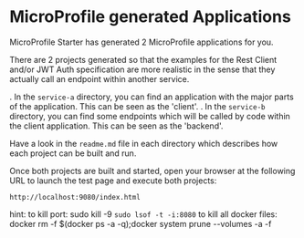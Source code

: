 # MicroProfile generated Applications

MicroProfile Starter has generated 2 MicroProfile applications for you.

There are 2 projects generated so that the examples for the Rest Client and/or JWT Auth specification are more realistic in the sense that they actually call an endpoint within another service.

. In the `service-a` directory, you can find an application with the major parts of the application. This can be seen as the 'client'.
. In the `service-b` directory, you can find some endpoints which will be called by code within the client application. This can be seen as the 'backend'.

Have a look in the `readme.md` file in each directory which describes how each project can be built and run.


Once both projects are built and started, open your browser at the following URL to launch the test page and execute both projects:

    http://localhost:9080/index.html


hint: 
to kill port: sudo kill -9 `sudo lsof -t -i:8080`
to kill all docker files: docker rm -f $(docker ps -a -q);docker system prune --volumes -a -f